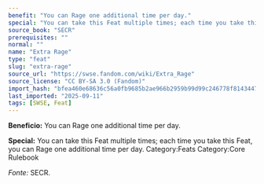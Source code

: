 ```yaml
---
benefit: "You can Rage one additional time per day."
special: "You can take this Feat multiple times; each time you take this Feat, you can Rage one additional time per day. Category:Feats Category:Core Rulebook"
source_book: "SECR"
prerequisites: ""
normal: ""
name: "Extra Rage"
type: "feat"
slug: "extra-rage"
source_url: "https://swse.fandom.com/wiki/Extra_Rage"
source_license: "CC BY-SA 3.0 (Fandom)"
import_hash: "bfea460e68636c56a0fb9685b2ae966b2959b99d99c246778f8143447b074277"
last_imported: "2025-09-11"
tags: [SWSE, Feat]
---
```

**Beneficio:** You can Rage one additional time per day.

**Special:** You can take this Feat multiple times; each time you take this Feat, you can Rage one additional time per day. Category:Feats Category:Core Rulebook

*Fonte:* SECR.